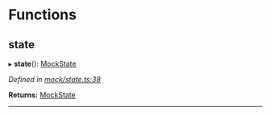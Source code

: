 

# Functions

<a id="state"></a>

##  state

▸ **state**(): [MockState](_mock_types_d_.md#mockstate)

*Defined in [mock/state.ts:38](https://github.com/polkadot-js/api/blob/0c906e5/packages/api-provider/src/mock/state.ts#L38)*

**Returns:** [MockState](_mock_types_d_.md#mockstate)

___

